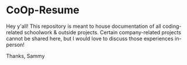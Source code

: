 # CoOp-Resume
Hey y'all!
This repository is meant to house documentation of all coding-related schoolwork & outside projects.
Certain company-related projects cannot be shared here, but I would love to discuss those experiences in-person!

Thanks,
Sammy

